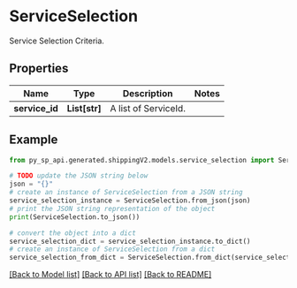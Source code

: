 # ServiceSelection

Service Selection Criteria.

## Properties

Name | Type | Description | Notes
------------ | ------------- | ------------- | -------------
**service_id** | **List[str]** | A list of ServiceId. | 

## Example

```python
from py_sp_api.generated.shippingV2.models.service_selection import ServiceSelection

# TODO update the JSON string below
json = "{}"
# create an instance of ServiceSelection from a JSON string
service_selection_instance = ServiceSelection.from_json(json)
# print the JSON string representation of the object
print(ServiceSelection.to_json())

# convert the object into a dict
service_selection_dict = service_selection_instance.to_dict()
# create an instance of ServiceSelection from a dict
service_selection_from_dict = ServiceSelection.from_dict(service_selection_dict)
```
[[Back to Model list]](../README.md#documentation-for-models) [[Back to API list]](../README.md#documentation-for-api-endpoints) [[Back to README]](../README.md)



